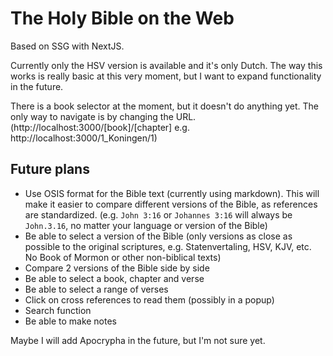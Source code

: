 # The Holy Bible on the Web

Based on SSG with NextJS.

Currently only the HSV version is available and it's only Dutch. The way this works is really basic at this very moment, but I want to expand functionality in the future.

There is a book selector at the moment, but it doesn't do anything yet. The only way to navigate is by changing the URL. (http://localhost:3000/[book]/[chapter] e.g. http://localhost:3000/1_Koningen/1)

## Future plans

- Use OSIS format for the Bible text (currently using markdown). This will make it easier to compare different versions of the Bible, as references are standardized. (e.g. `John 3:16` or `Johannes 3:16` will always be `John.3.16`, no matter your language or version of the Bible)
- Be able to select a version of the Bible (only versions as close as possible to the original scriptures, e.g. Statenvertaling, HSV, KJV, etc. No Book of Mormon or other non-biblical texts)
- Compare 2 versions of the Bible side by side
- Be able to select a book, chapter and verse
- Be able to select a range of verses
- Click on cross references to read them (possibly in a popup)
- Search function
- Be able to make notes

Maybe I will add Apocrypha in the future, but I'm not sure yet.
